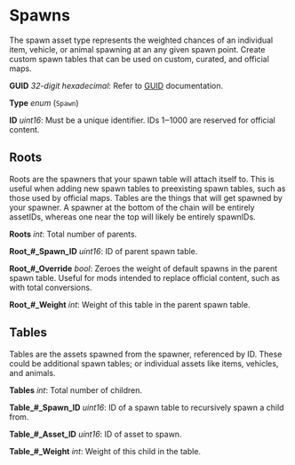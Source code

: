 Spawns
======

The spawn asset type represents the weighted chances of an individual item, vehicle, or animal spawning at an any given spawn point. Create custom spawn tables that can be used on custom, curated, and official maps.

**GUID** *32-digit hexadecimal*: Refer to [GUID](/GUID.md) documentation.

**Type** *enum* (`Spawn`)

**ID** *uint16*: Must be a unique identifier. IDs 1‒1000 are reserved for official content.

Roots
-----

Roots are the spawners that your spawn table will attach itself to. This is useful when adding new spawn tables to preexisting spawn tables, such as those used by official maps. Tables are the things that will get spawned by your spawner. A spawner at the bottom of the chain will be entirely assetIDs, whereas one near the top will likely be entirely spawnIDs.

**Roots** *int*: Total number of parents.

**Root\_#\_Spawn\_ID** *uint16*:  ID of parent spawn table.

**Root\_#\_Override** *bool*: Zeroes the weight of default spawns in the parent spawn table. Useful for mods intended to replace official content, such as with total conversions.

**Root\_#\_Weight** *int*: Weight of this table in the parent spawn table.

Tables
------

Tables are the assets spawned from the spawner, referenced by ID. These could be additional spawn tables; or individual assets like items, vehicles, and animals.

**Tables** *int*: Total number of children.

**Table\_#\_Spawn_ID** *uint16*: ID of a spawn table to recursively spawn a child from.

**Table\_#\_Asset_ID** *uint16*: ID of asset to spawn.

**Table\_#\_Weight** *int*: Weight of this child in the table.
